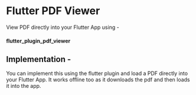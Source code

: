 # Flutter PDF Viewer

View PDF directly into your Flutter App using -
#### flutter_plugin_pdf_viewer

## Implementation -
You can implement this using the flutter plugin and load a PDF directly into your Flutter App.
It works offline too as it downloads the pdf and then loads it into the app.
